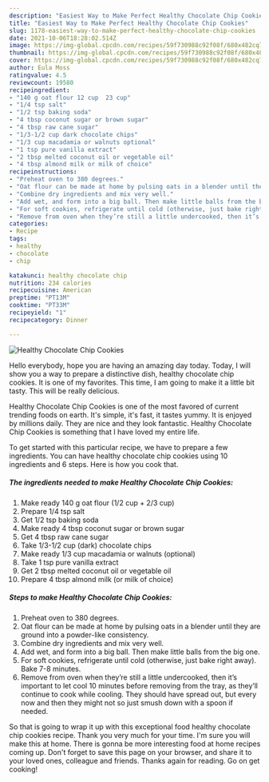 ```yaml
---
description: "Easiest Way to Make Perfect Healthy Chocolate Chip Cookies"
title: "Easiest Way to Make Perfect Healthy Chocolate Chip Cookies"
slug: 1178-easiest-way-to-make-perfect-healthy-chocolate-chip-cookies
date: 2021-10-06T18:28:02.514Z
image: https://img-global.cpcdn.com/recipes/59f730988c92f08f/680x482cq70/healthy-chocolate-chip-cookies-recipe-main-photo.jpg
thumbnail: https://img-global.cpcdn.com/recipes/59f730988c92f08f/680x482cq70/healthy-chocolate-chip-cookies-recipe-main-photo.jpg
cover: https://img-global.cpcdn.com/recipes/59f730988c92f08f/680x482cq70/healthy-chocolate-chip-cookies-recipe-main-photo.jpg
author: Eula Moss
ratingvalue: 4.5
reviewcount: 19580
recipeingredient:
- "140 g oat flour 12 cup  23 cup"
- "1/4 tsp salt"
- "1/2 tsp baking soda"
- "4 tbsp coconut sugar or brown sugar"
- "4 tbsp raw cane sugar"
- "1/3-1/2 cup dark chocolate chips"
- "1/3 cup macadamia or walnuts optional"
- "1 tsp pure vanilla extract"
- "2 tbsp melted coconut oil or vegetable oil"
- "4 tbsp almond milk or milk of choice"
recipeinstructions:
- "Preheat oven to 380 degrees."
- "Oat flour can be made at home by pulsing oats in a blender until they are ground into a powder-like consistency."
- "Combine dry ingredients and mix very well."
- "Add wet, and form into a big ball. Then make little balls from the big one."
- "For soft cookies, refrigerate until cold (otherwise, just bake right away). Bake 7-8 minutes."
- "Remove from oven when they’re still a little undercooked, then it’s important to let cool 10 minutes before removing from the tray, as they’ll continue to cook while cooling. They should have spread out, but every now and then they might not so just smush down with a spoon if needed."
categories:
- Recipe
tags:
- healthy
- chocolate
- chip

katakunci: healthy chocolate chip 
nutrition: 234 calories
recipecuisine: American
preptime: "PT13M"
cooktime: "PT33M"
recipeyield: "1"
recipecategory: Dinner

---
```



![Healthy Chocolate Chip Cookies](https://img-global.cpcdn.com/recipes/59f730988c92f08f/680x482cq70/healthy-chocolate-chip-cookies-recipe-main-photo.jpg)

Hello everybody, hope you are having an amazing day today. Today, I will show you a way to prepare a distinctive dish, healthy chocolate chip cookies. It is one of my favorites. This time, I am going to make it a little bit tasty. This will be really delicious.

Healthy Chocolate Chip Cookies is one of the most favored of current trending foods on earth. It's simple, it's fast, it tastes yummy. It is enjoyed by millions daily. They are nice and they look fantastic. Healthy Chocolate Chip Cookies is something that I have loved my entire life.




To get started with this particular recipe, we have to prepare a few ingredients. You can have healthy chocolate chip cookies using 10 ingredients and 6 steps. Here is how you cook that.

<!--inarticleads1-->

##### The ingredients needed to make Healthy Chocolate Chip Cookies:

1. Make ready 140 g oat flour (1/2 cup + 2/3 cup)
1. Prepare 1/4 tsp salt
1. Get 1/2 tsp baking soda
1. Make ready 4 tbsp coconut sugar or brown sugar
1. Get 4 tbsp raw cane sugar
1. Take 1/3-1/2 cup (dark) chocolate chips
1. Make ready 1/3 cup macadamia or walnuts (optional)
1. Take 1 tsp pure vanilla extract
1. Get 2 tbsp melted coconut oil or vegetable oil
1. Prepare 4 tbsp almond milk (or milk of choice)




<!--inarticleads2-->

##### Steps to make Healthy Chocolate Chip Cookies:

1. Preheat oven to 380 degrees.
1. Oat flour can be made at home by pulsing oats in a blender until they are ground into a powder-like consistency.
1. Combine dry ingredients and mix very well.
1. Add wet, and form into a big ball. Then make little balls from the big one.
1. For soft cookies, refrigerate until cold (otherwise, just bake right away). Bake 7-8 minutes.
1. Remove from oven when they’re still a little undercooked, then it’s important to let cool 10 minutes before removing from the tray, as they’ll continue to cook while cooling. They should have spread out, but every now and then they might not so just smush down with a spoon if needed.




So that is going to wrap it up with this exceptional food healthy chocolate chip cookies recipe. Thank you very much for your time. I'm sure you will make this at home. There is gonna be more interesting food at home recipes coming up. Don't forget to save this page on your browser, and share it to your loved ones, colleague and friends. Thanks again for reading. Go on get cooking!
